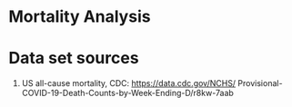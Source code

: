 # Mortality Analysis

# Data set sources

1. US all-cause mortality, CDC: https://data.cdc.gov/NCHS/ Provisional-COVID-19-Death-Counts-by-Week-Ending-D/r8kw-7aab
